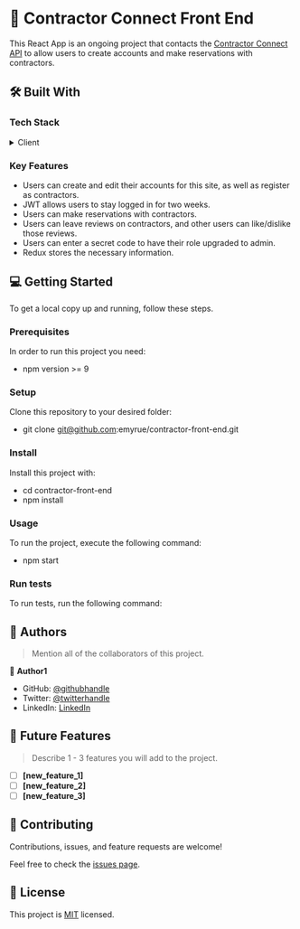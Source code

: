 <!-- PROJECT DESCRIPTION -->

# 📖 Contractor Connect Front End

This React App is an ongoing project that contacts the <a href="https://github.com/emyrue/contractor_api/">Contractor Connect API</a> to allow users to create accounts and make reservations with contractors.

## 🛠 Built With

### Tech Stack

<details>
  <summary>Client</summary>
  <ul>
    <li><a href="https://reactjs.org/">React.js</a></li>
    <li><a href="https://redux.js.org/">Redux.js</a></li>
  </ul>
</details>

</details>

<!-- Features -->

### Key Features

- Users can create and edit their accounts for this site, as well as register as contractors.
- JWT allows users to stay logged in for two weeks.
- Users can make reservations with contractors.
- Users can leave reviews on contractors, and other users can like/dislike those reviews.
- Users can enter a secret code to have their role upgraded to admin.
- Redux stores the necessary information.

<!-- GETTING STARTED -->

## 💻 Getting Started

To get a local copy up and running, follow these steps.

### Prerequisites

In order to run this project you need:

- npm version >= 9

### Setup

Clone this repository to your desired folder:

- git clone git@github.com:emyrue/contractor-front-end.git

### Install

Install this project with:

- cd contractor-front-end
- npm install

### Usage

To run the project, execute the following command:

- npm start

### Run tests

To run tests, run the following command:

<!--
Example command:

```sh
  bin/rails test test/models/article_test.rb
```
--->

<!-- AUTHORS -->

## 👥 Authors <a name="authors"></a>

> Mention all of the collaborators of this project.

👤 **Author1**

- GitHub: [@githubhandle](https://github.com/githubhandle)
- Twitter: [@twitterhandle](https://twitter.com/twitterhandle)
- LinkedIn: [LinkedIn](https://linkedin.com/in/linkedinhandle)

<!-- FUTURE FEATURES -->

## 🔭 Future Features <a name="future-features"></a>

> Describe 1 - 3 features you will add to the project.

- [ ] **[new_feature_1]**
- [ ] **[new_feature_2]**
- [ ] **[new_feature_3]**

<!-- CONTRIBUTING -->

## 🤝 Contributing <a name="contributing"></a>

Contributions, issues, and feature requests are welcome!

Feel free to check the [issues page](../../issues/).

<!-- LICENSE -->

## 📝 License <a name="license"></a>

This project is [MIT](./LICENSE) licensed.
